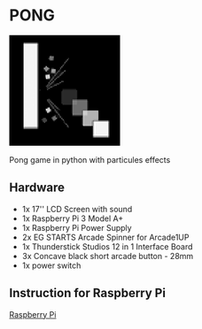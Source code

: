 # PONG

![Logo](image/logo.png)

Pong game in python with particules effects

## Hardware

- 1x 17'' LCD Screen with sound
- 1x Raspberry Pi 3 Model A+
- 1x Raspberry Pi Power Supply
- 2x EG STARTS Arcade Spinner for Arcade1UP
- 1x Thunderstick Studios 12 in 1 Interface Board
- 3x Concave black short arcade button - 28mm
- 1x power switch

## Instruction for Raspberry Pi

[Raspberry Pi](RPI.md)